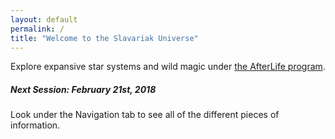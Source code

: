 ```yaml
---
layout: default
permalink: /
title: "Welcome to the Slavariak Universe"
---
```


Explore expansive star systems and wild magic under [the AfterLife program](/lore/theafterlife/).

##### Next Session: February 21st, 2018

Look under the Navigation tab to see all of the different pieces of information.
